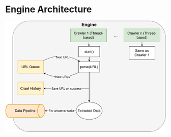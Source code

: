 # Engine Architecture

![Engine architecture](https://github.com/ptdat11/facebook-crawler-engine/blob/main/architecture.png?raw=true)
